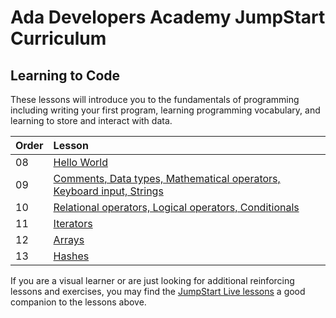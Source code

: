 # Ada Developers Academy JumpStart Curriculum

## Learning to Code
These lessons will introduce you to the fundamentals of programming including writing your first program, learning programming vocabulary, and learning to store and interact with data.

| Order | Lesson |
| :--- | :--- |
| 08 | [Hello World](./hello-world/) |
| 09 | [Comments, Data types, Mathematical operators, Keyboard input, Strings](./grammar/) |
| 10 | [Relational operators, Logical operators, Conditionals](./programming-expressions/) |
| 11 | [Iterators](./iterators/) |
| 12 | [Arrays](./arrays) |
| 13 | [Hashes](./hashes) |

If you are a visual learner or are just looking for additional reinforcing lessons and exercises, you may find the [JumpStart Live lessons](https://github.com/Ada-Developers-Academy/jump-start-live#lessons) a good companion to the lessons above.
